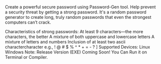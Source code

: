 Create a powerful secure password using Password-Gen tool. Help prevent a security threat by getting a strong password. It's a random password generator to create long, truly random passwords that even the strongest computers can’t crack.

Characteristics of strong passwords:
At least 9 characters—the more characters, the better
A mixture of both uppercase and lowercase letters
A mixture of letters and numbers
Inclusion of at least two ascii charactercharacter e.g., ! @ # $ % ^ * + = - ? ]
Supported Devices:
Linux
Windows
Note:
Release Version (EXE) Coming Soon! You Can Run it on Terminal or Compiler.

